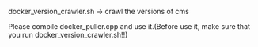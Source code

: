 docker_version_crawler.sh -> crawl the versions of cms

Please compile docker_puller.cpp and use it.(Before use it, make sure that you run docker_version_crawler.sh!!)